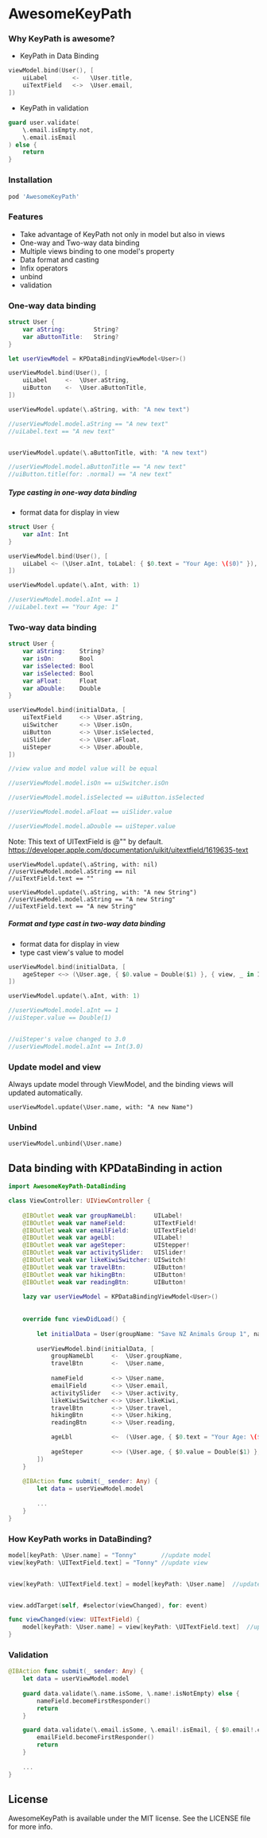 # AwesomeKeyPath


### Why KeyPath is awesome?

* KeyPath in Data Binding

```swift
viewModel.bind(User(), [
    uiLabel       <-   \User.title,
    uiTextField   <->  \User.email,
])
```

* KeyPath in validation

```swift
guard user.validate(
    \.email.isEmpty.not, 
    \.email.isEmail
) else {
	return
}
```

### Installation

```ruby
pod 'AwesomeKeyPath'
```

### Features

* Take advantage of KeyPath not only in model but also in views
* One-way and Two-way data binding
* Multiple views binding to one model's property
* Data format and casting
* Infix operators
* unbind
* validation


### One-way data binding
```swift
struct User {
    var aString:        String?
    var aButtonTitle:   String?
}

let userViewModel = KPDataBindingViewModel<User>()

userViewModel.bind(User(), [
    uiLabel     <-  \User.aString,
    uiButton    <-  \User.aButtonTitle,
])

userViewModel.update(\.aString, with: "A new text")

//userViewModel.model.aString == "A new text"
//uiLabel.text == "A new text"


userViewModel.update(\.aButtonTitle, with: "A new text")

//userViewModel.model.aButtonTitle == "A new text"
//uiButton.title(for: .normal) == "A new text"
```
##### Type casting in one-way data binding

* format data for display in view

```swift
struct User {
    var aInt: Int
}

userViewModel.bind(User(), [
    uiLabel <~ (\User.aInt, toLabel: { $0.text = "Your Age: \($0)" }),
])

userViewModel.update(\.aInt, with: 1)

//userViewModel.model.aInt == 1
//uiLabel.text == "Your Age: 1"
```

### Two-way data binding

```swift
struct User {
    var aString:    String?
    var isOn:       Bool
    var isSelected: Bool
    var isSelected: Bool
    var aFloat:     Float
    var aDouble:    Double
}

userViewModel.bind(initialData, [
    uiTextField     <-> \User.aString,
    uiSwitcher      <-> \User.isOn,
    uiButton        <-> \User.isSelected,
    uiSlider        <-> \User.aFloat,
    uiSteper        <-> \User.aDouble,
])

//view value and model value will be equal 

//userViewModel.model.isOn == uiSwitcher.isOn

//userViewModel.model.isSelected == uiButton.isSelected

//userViewModel.model.aFloat == uiSlider.value

//userViewModel.model.aDouble == uiSteper.value
```

Note: This text of UITextField is @"" by default. https://developer.apple.com/documentation/uikit/uitextfield/1619635-text

```
userViewModel.update(\.aString, with: nil)
//userViewModel.model.aString == nil
//uiTextField.text == ""

userViewModel.update(\.aString, with: "A new String")
//userViewModel.model.aString == "A new String"
//uiTextField.text == "A new String"
```

##### Format and type cast in two-way data binding

* format data for display in view
* type cast view's value to model 

```swift
userViewModel.bind(initialData, [
    ageSteper <~> (\User.age, { $0.value = Double($1) }, { view, _ in Int(view.value) }),
])

userViewModel.update(\.aInt, with: 1)

//userViewModel.model.aInt == 1
//uiSteper.value == Double(1)


//uiSteper's value changed to 3.0
//userViewModel.model.aInt == Int(3.0)
```

### Update model and view

Always update model through ViewModel, and the binding views will updated automatically.

```
userViewModel.update(\User.name, with: "A new Name")
```

### Unbind

```
userViewModel.unbind(\User.name)
```

## Data binding with KPDataBinding in action
```swift
import AwesomeKeyPath-DataBinding

class ViewController: UIViewController {
    
    @IBOutlet weak var groupNameLbl:     UILabel!
    @IBOutlet weak var nameField:        UITextField!
    @IBOutlet weak var emailField:       UITextField!
    @IBOutlet weak var ageLbl:           UILabel!
    @IBOutlet weak var ageSteper:        UIStepper!
    @IBOutlet weak var activitySlider:   UISlider!
    @IBOutlet weak var likeKiwiSwitcher: UISwitch!
    @IBOutlet weak var travelBtn:        UIButton!
    @IBOutlet weak var hikingBtn:        UIButton!
    @IBOutlet weak var readingBtn:       UIButton!
    
    lazy var userViewModel = KPDataBindingViewModel<User>()
    
    
    override func viewDidLoad() {
        
        let initialData = User(groupName: "Save NZ Animals Group 1", name: "Tonny")
        
        userViewModel.bind(initialData, [
            groupNameLbl     <-  \User.groupName,
            travelBtn        <-  \User.name,
            
            nameField        <-> \User.name,
            emailField       <-> \User.email,
            activitySlider   <-> \User.activity,
            likeKiwiSwitcher <-> \User.likeKiwi,
            travelBtn        <-> \User.travel,
            hikingBtn        <-> \User.hiking,
            readingBtn       <-> \User.reading,

            ageLbl           <~  (\User.age, { $0.text = "Your Age: \($1)" }),
            
            ageSteper        <~> (\User.age, { $0.value = Double($1) }, { view, _ in Int(view.value) }),
        ])
    }
    
    @IBAction func submit(_ sender: Any) {
        let data = userViewModel.model
        
        ...
    }
}
```

### How KeyPath works in DataBinding?

```swift
model[keyPath: \User.name] = "Tonny"       //update model
view[keyPath: \UITextField.text] = "Tonny" //update view


view[keyPath: \UITextField.text] = model[keyPath: \User.name]  //update view from model


view.addTarget(self, #selector(viewChanged), for: event)

func viewChanged(view: UITextField) {
    model[keyPath: \User.name] = view[keyPath: \UITextField.text]  //update model from view
}
```

### Validation

```swift
@IBAction func submit(_ sender: Any) {
    let data = userViewModel.model
    
    guard data.validate(\.name.isSome, \.name!.isNotEmpty) else {
        nameField.becomeFirstResponder()
        return
    }

    guard data.validate(\.email.isSome, \.email!.isEmail, { $0.email!.count > 5 }) else {
        emailField.becomeFirstResponder()
        return
    }
    
    ...
}
```


## License

AwesomeKeyPath is available under the MIT license. See the LICENSE file for more info.
